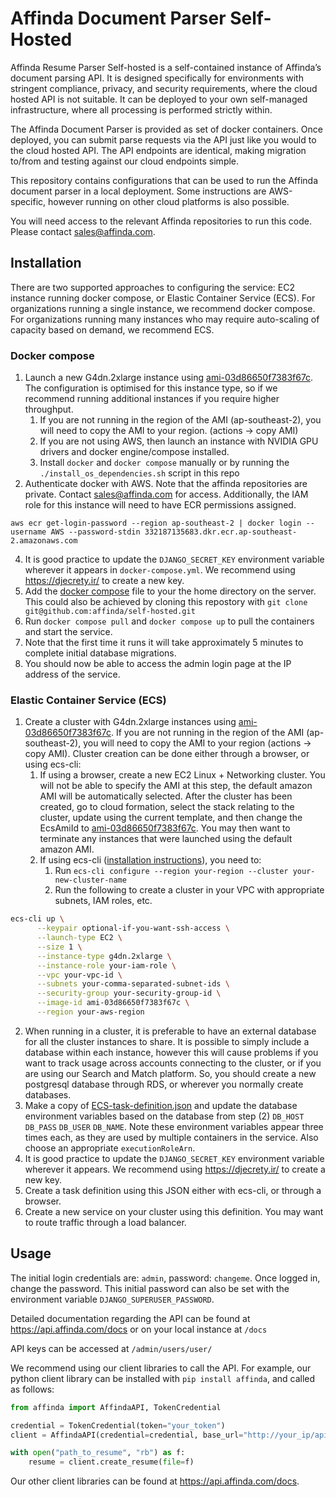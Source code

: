 # Affinda Document Parser Self-Hosted

Affinda Resume Parser Self-hosted is a self-contained instance of Affinda’s document parsing API. It is designed 
specifically for environments with stringent compliance, privacy, and security requirements, where the cloud hosted 
API is not suitable. It can be deployed to your own self-managed infrastructure, where all processing is performed 
strictly within.

The Affinda Document Parser is provided as set of docker containers. Once deployed, you can submit 
parse requests via the API just like you would to the cloud hosted API. The API endpoints are identical, making 
migration to/from and testing against our cloud endpoints simple.

This repository contains configurations that can be used to run the Affinda document parser in a local deployment.
Some instructions are AWS-specific, however running on other cloud platforms is also possible.

You will need access to the relevant Affinda repositories to run this code.  Please contact sales@affinda.com.

## Installation

There are two supported approaches to configuring the service: EC2 instance running docker compose, or Elastic Container
Service (ECS).  For organizations running a single instance, we recommend docker compose.  For organizations running
many instances who may require auto-scaling of capacity based on demand, we recommend ECS.

### Docker compose

1. Launch a new G4dn.2xlarge instance using [ami-03d86650f7383f67c](https://ap-southeast-2.console.aws.amazon.com/ec2/v2/home?region=ap-southeast-2#ImageDetails:imageId=ami-03d86650f7383f67c). 
The configuration is optimised for this instance type, so if we recommend running additional instances if you require
higher throughput.
   1. If you are not running in the region of the AMI (ap-southeast-2), you will need to copy the AMI to your region.
      (actions -> copy AMI)
   2. If you are not using AWS, then launch an instance with NVIDIA GPU drivers and docker engine/compose installed.
   3. Install `docker` and `docker compose` manually or by running the `./install_os_dependencies.sh` script in this repo
2. Authenticate docker with AWS. Note that the affinda repositories are private. Contact sales@affinda.com for access.
Additionally, the IAM role for this instance will need to have ECR permissions assigned.
```
aws ecr get-login-password --region ap-southeast-2 | docker login --username AWS --password-stdin 332187135683.dkr.ecr.ap-southeast-2.amazonaws.com
```
4. It is good practice to update the `DJANGO_SECRET_KEY` environment variable wherever it appears in `docker-compose.yml`.
We recommend using https://djecrety.ir/ to create a new key.
5. Add the [docker compose](docker-compose.yml) file to your the home directory on the server.  This could also be
achieved by cloning this repostory with `git clone git@github.com:affinda/self-hosted.git`
6. Run `docker compose pull` and `docker compose up` to pull the containers and start the service. 
7. Note that the first time it runs it will take approximately 5 minutes to complete initial database migrations.
8. You should now be able to access the admin login page at the IP address of the service.  

### Elastic Container Service (ECS)

1. Create a cluster with G4dn.2xlarge instances using [ami-03d86650f7383f67c](https://ap-southeast-2.console.aws.amazon.com/ec2/v2/home?region=ap-southeast-2#ImageDetails:imageId=ami-03d86650f7383f67c). 
If you are not running in the region of the AMI (ap-southeast-2), you will need to copy the AMI to your region (actions -> copy AMI). Cluster creation can be done either through a browser, or using ecs-cli:
   1. If using a browser, create a new EC2 Linux + Networking cluster.  You will not be able to specify the AMI
at this step, the default amazon AMI will be automatically selected.  After the cluster has been created, go to 
cloud formation, select the stack relating to the cluster, update using the current template, and then change
the EcsAmiId to [ami-03d86650f7383f67c](https://ap-southeast-2.console.aws.amazon.com/ec2/v2/home?region=ap-southeast-2#ImageDetails:imageId=ami-03d86650f7383f67c). 
You may then want to terminate any instances that were launched using the default amazon AMI.
   2. If using ecs-cli ([installation instructions](https://docs.aws.amazon.com/AmazonECS/latest/developerguide/ECS_CLI_installation.html)),
you need to:
      1. Run `ecs-cli configure --region your-region --cluster your-new-cluster-name`
      2. Run the following to create a cluster in your VPC with appropriate subnets, IAM roles, etc.
```bash
ecs-cli up \
      --keypair optional-if-you-want-ssh-access \
      --launch-type EC2 \
      --size 1 \
      --instance-type g4dn.2xlarge \
      --instance-role your-iam-role \
      --vpc your-vpc-id \
      --subnets your-comma-separated-subnet-ids \
      --security-group your-security-group-id \
      --image-id ami-03d86650f7383f67c \
      --region your-aws-region
```
2. When running in a cluster, it is preferable to have an external database for all the cluster instances to 
share.  It is possible to simply include a database within each instance, however this will cause problems if you 
want to track usage across accounts connecting to the cluster, or if you are using our Search and Match platform.  So,
you should create a new postgresql database through RDS, or wherever you normally create databases.
3. Make a copy of [ECS-task-definition.json](ECS-task-definition.json) and update the database environment variables
based on the database from step (2) `DB_HOST` `DB_PASS` `DB_USER` `DB_NAME`.  Note these environment variables appear
three times each, as they are used by multiple containers in the service. Also choose an appropriate `executionRoleArn`.
4. It is good practice to update the `DJANGO_SECRET_KEY` environment variable wherever it appears.
We recommend using https://djecrety.ir/ to create a new key.
4. Create a task definition using this JSON either with ecs-cli, or through a browser.
5. Create a new service on your cluster using this definition. You may want to route traffic through a load balancer.

## Usage

The initial login credentials are: `admin`, password: `changeme`.  Once logged in, change the password. This initial 
password can also be set with the environment variable `DJANGO_SUPERUSER_PASSWORD`.

Detailed documentation regarding the API can be found at https://api.affinda.com/docs or on your local instance at `/docs`

API keys can be accessed at `/admin/users/user/`

We recommend using our client libraries to call the API. For example, our python client library can be installed
with `pip install affinda`, and called as follows:

```python
from affinda import AffindaAPI, TokenCredential 

credential = TokenCredential(token="your_token") 
client = AffindaAPI(credential=credential, base_url="http://your_ip/api/v1") 

with open("path_to_resume", "rb") as f: 
    resume = client.create_resume(file=f)
```

Our other client libraries can be found at https://api.affinda.com/docs.

